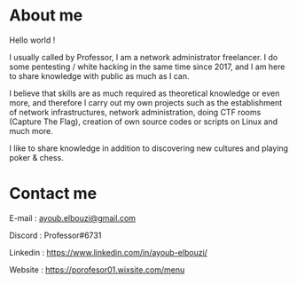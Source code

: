 # About me 
Hello world ! 

I usually called by Professor, I am a network administrator freelancer. I do some pentesting / white hacking in the same time since 2017, and I am here to share knowledge with public as much as I can.

I believe that skills are as much required as theoretical knowledge or even more, and therefore I carry out my own projects such as the establishment of network infrastructures, network administration, doing CTF rooms (Capture The Flag), creation of own source codes or scripts on Linux and much more.

I like to share knowledge in addition to discovering new cultures and playing poker & chess.

# Contact me 

E-mail : ayoub.elbouzi@gmail.com

Discord : Professor#6731

Linkedin : https://www.linkedin.com/in/ayoub-elbouzi/

Website : https://porofesor01.wixsite.com/menu
<!---
Pr0f3ssor/Pr0f3ssor is a ✨ special ✨ repository because its `README.md` (this file) appears on your GitHub profile.
You can click the Preview link to take a look at your changes.
--->
